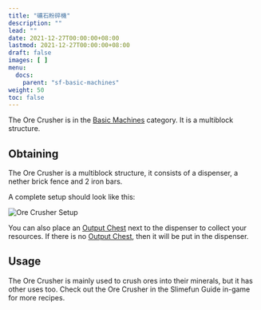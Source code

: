 ```yaml
---
title: "礦石粉碎機"
description: ""
lead: ""
date: 2021-12-27T00:00:00+08:00
lastmod: 2021-12-27T00:00:00+08:00
draft: false
images: [ ]
menu:
  docs:
    parent: "sf-basic-machines"
weight: 50
toc: false
---
```


The Ore Crusher is in the [Basic Machines](/docs/slimefun/basic-machines) category. It is a multiblock structure.

## Obtaining

The Ore Crusher is a multiblock structure, it consists of a dispenser, a nether brick fence and 2 iron bars.

A complete setup should look like this:

<img src="/slimefun-images/multiblock-ore-crusher.png" alt="Ore Crusher Setup" />

You can also place an [Output Chest](/docs/slimefun/output-chest) next to the dispenser to collect your resources. If there is no [Output Chest](/docs/slimefun/output-chest), then it will be put in the dispenser.

## Usage

The Ore Crusher is mainly used to crush ores into their minerals, but it has other uses too. Check out the Ore Crusher in the Slimefun Guide in-game for more recipes.
